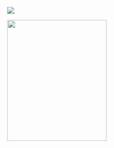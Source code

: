 ![](https://komarev.com/ghpvc/?username=reIapsed&color=lightgrey)


<img src="https://github.com/user-attachments/assets/73475b75-dbcc-4051-ae4f-fe0f25f48e5d" width="230" height="280">
